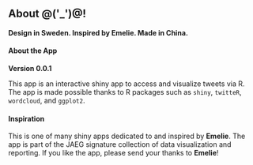 ## About @('_')@!

**Design in Sweden. Inspired by Emelie. Made in China.**

#### About the App

**Version 0.0.1**

This app is an interactive shiny app to access and visualize tweets via R. The app is made possible thanks to R packages such as `shiny`, `twitteR`, `wordcloud`, and `ggplot2`.

#### Inspiration
This is one of many shiny apps dedicated to and inspired by **Emelie**. The app is part of the JAEG signature collection of data visualization and reporting. If you like the app, please send your thanks to **Emelie**!

